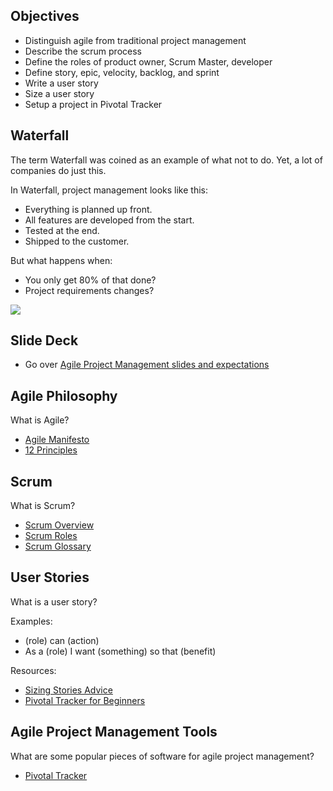 ## Objectives

- Distinguish agile from traditional project management
- Describe the scrum process
- Define the roles of product owner, Scrum Master, developer
- Define story, epic, velocity, backlog, and sprint
- Write a user story
- Size a user story
- Setup a project in Pivotal Tracker

## Waterfall

The term Waterfall was coined as an example of what not to do. Yet, a lot of companies do just this.

In Waterfall, project management looks like this:

- Everything is planned up front.
- All features are developed from the start.
- Tested at the end.
- Shipped to the customer.

But what happens when:

- You only get 80% of that done?
- Project requirements changes?

![](http://xbsoftware.com/wp-content/uploads/2014/10/software-development-life-cycle.png)

## Slide Deck

- Go over [Agile Project Management slides and expectations ](https://docs.google.com/presentation/d/1NpKJ2XxkAimuaihdoR8278YrpEyZpGz7qdHt9depVx0/edit?usp=sharing)


## Agile Philosophy

What is Agile?

- [Agile Manifesto](http://www.agilemanifesto.org/)
- [12 Principles](http://www.agilemanifesto.org/principles.html)

## Scrum

What is Scrum?

- [Scrum Overview](https://www.scrumalliance.org/why-scrum)
- [Scrum Roles](http://www.agile42.com/en/agile-info-center/scrum-roles/)
- [Scrum Glossary](https://www.scrum.org/Resources/Scrum-Glossary?gclid=CjwKEAiAgvyxBRDmuviAj67g-XQSJABTLMcHVBxIkJYhZYjd2CXxDxXFkfalmanY-Jkiz9pMCI9AxBoCpVjw_wcB)

## User Stories

What is a user story?

Examples:

- (role) can (action)
- As a (role) I want (something) so that (benefit)

Resources:

- [Sizing Stories Advice](https://blog.pivotal.io/labs/labs/great-things-come-small-sizes-writing-stories-work-team)
- [Pivotal Tracker for Beginners](https://www.pivotaltracker.com/flash/flvplayer.swf?file=http://tracker.screencast.s3.amazonaws.com/pivotal-tracker-concepts.flv&image=https://d3jgo56a5b0my0.cloudfront.net/images/v7/application/screenshots/storyview.png&autostart=true%20-%20http://www.mountaingoatsoftware.com/agile/user-stories%20-%20https://help.rallydev.com/writing-great-user-story)

## Agile Project Management Tools

What are some popular pieces of software for agile project management?

- [Pivotal Tracker](https://www.pivotaltracker.com)
